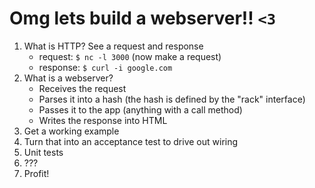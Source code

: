 Omg lets build a webserver!! `<3`
=================================

1. What is HTTP? See a request and response
   * request: `$ nc -l 3000` (now make a request)
   * response: `$ curl -i google.com`
2. What is a webserver?
   * Receives the request
   * Parses it into a hash (the hash is defined by the "rack" interface)
   * Passes it to the app (anything with a call method)
   * Writes the response into HTML
3. Get a working example
4. Turn that into an acceptance test to drive out wiring
6. Unit tests
7. ???
8. Profit!
